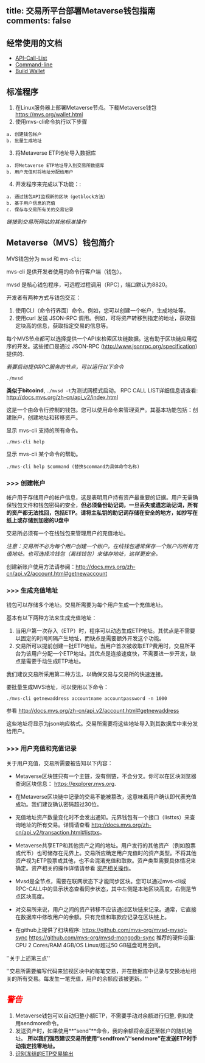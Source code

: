 title: 交易所平台部署Metaverse钱包指南
comments: false
---

## 经常使用的文档
* [API-Call-List](/zh-cn/api_v2/index.html)
* [Command-line](/zh-cn/docs/command-line.html)
* [Build Wallet](/zh-cn/docs/build-linux.html)

## 标准程序
1. 在Linux服务器上部署Metaverse节点。下载Metaverse钱包<https://mvs.org/wallet.html>
2. 使用mvs-cli命令执行以下步骤
```
a. 创建钱包帐户
b. 批量生成地址
```
3.  将Metaverse ETP地址导入数据库
```
a. 将Metaverse ETP地址导入到交易所数据库
b. 用户充值时将地址分配给用户
```
4. 开发程序来完成以下功能：:
```
a. 通过钱包API监视新的区块（getblock方法）
b. 基于用户信息的充值
c. 保存与交易所有关的交易记录
```
*链接到交易所网站的其他标准操作*

## Metaverse（MVS）钱包简介

MVS钱包分为 `mvsd` 和 `mvs-cli`;

mvs-cli 是供开发者使用的命令行客户端（钱包）。

mvsd 是核心钱包程序，可远程过程调用（RPC），端口默认为8820。

开发者有两种方式与钱包交互：

1. 使用CLI（命令行界面）命令。例如，您可以创建一个帐户，生成地址等。
2. 使用curl 发送 JSON-RPC 调用。例如，可将资产转移到指定的地址，获取指定块高的信息，获取指定交易的信息等。

每个MVS节点都可以选择提供一个API来检索区块链数据。这有助于区块链应用程序的开发。这些接口是通过 JSON-RPC (<http://www.jsonrpc.org/specification>) 提供的.

*若要启动提供RPC服务的节点，可以运行以下命令*
```
./mvsd 
```
**类似于bitcoind**, `./mvsd -t`为测试网模式启动。
RPC CALL LIST详细信息请查看: <http://docs.mvs.org/zh-cn/api_v2/index.html>

这是一个由命令行控制的钱包。您可以使用命令来管理资产。其基本功能包括：创建账户，创建地址和转移资产。 

显示 mvs-cli 支持的所有命令。
```
./mvs-cli help
```
显示 mvs-cli 某个命令的帮助。
```
./mvs-cli help $command (替换$command为具体命令名称)
```

### >>> 创建帐户

帐户用于存储用户的帐户信息，这是表明用户持有资产最重要的证据。用户无需确保钱包文件和钱包密码的安全，**但必须备份助记词，一旦丢失或遗忘助记词，所有的资产都无法找回，包括ETP。请将主私钥的助记词存储在安全的地方，如抄写在纸上或存储到加密的U盘中**

交易所必须有一个在线钱包来管理用户的充值地址。 

*注意：交易所不必为每个用户创建一个帐户。在线钱包通常保存一个账户的所有充值地址。也可选择冷钱包（离线钱包）来储存地址，这样更安全。*

创建新账户使用方法请参阅：<http://docs.mvs.org/zh-cn/api_v2/account.html#getnewaccount>

### >>> 生成充值地址

钱包可以存储多个地址。交易所需要为每个用户生成一个充值地址。

基本有以下两种方法来生成充值地址：

1. 当用户第一次存入（ETP）时，程序可以动态生成ETP地址。其优点是不需要以固定的时间间隔产生地址，而缺点是需要额外开发这个功能。
2. 交易所可以提前创建一批ETP地址。当用户首次被收取ETP费用时，交易所平台为该用户分配一个ETP地址。其优点是连接速度快，不需要进一步开发，缺点是需要手动生成ETP地址。

我们建议交易所采用第二种方法，以确保交易与交易所的快速连接。

要批量生成MVS地址，可以使用以下命令：
```
./mvs-cli getnewaddress accountname accountpassword -n 1000
```
参看 <http://docs.mvs.org/zh-cn/api_v2/account.html#getnewaddress>

这些地址将显示为json响应格式。交易所需要将这些地址导入到其数据库中来分发给用户。


### >>> 用户充值和充值记录


关于用户充值，交易所需要被告知以下内容：

* Metaverse区块链只有一个主链，没有侧链，不会分叉。你可以在区块浏览器查询区块信息： <https://explorer.mvs.org>.


* 在Metaverse区块链中记录的交易不能被篡改，这意味着用户确认即代表充值成功。我们建议确认密码超过30位。


* 充值地址资产数量变化时不会发出通知。元界钱包有一个接口（listtxs）来查询地址的所有交易。详情请查看 <http://docs.mvs.org/zh-cn/api_v2/transaction.html#listtxs>。


* Metaverse共享ETP和其他资产之间的地址。用户发行的其他资产（例如股票或代币）也可储存在元界上。交易所应确定用户充值时的资产类型。不将其他资产视为ETP股票或其他，也不会混淆充值和取款。资产类型需要具体情况来确定。资产相关的操作详情请参看 [资产相关操作](/zh-cn/docs/assets-operations.html)。


* Mvsd是全节点，需要在联网状态下才能同步区块。您可以通过mvs-cli或RPC-CALL中的显示状态查看同步状态，其中左侧是本地区块高度，右侧是节点区块高度。


* 对交易所来说，用户之间的资产转移不应该通过区块链来记录。通常，它直接在数据库中修改用户的余额。只有充值和取款应记录在区块链上。


* 在github上提供了扫块程序:
<https://github.com/mvs-org/mvsd-mysql-sync>
<https://github.com/mvs-org/mvsd-mongodb-sync>
推荐的硬件设置: CPU 2 Cores/RAM 4GB/OS Linux/超过50 GB磁盘可用空间。


''关于上述第三点''

''交易所需要编写代码来监视区块中的每笔交易，并在数据库中记录与交换地址相关的所有交易。每发生一笔充值，用户的余额应该被更新。''


## <font color=red>*警告*</font>
1. Metaverse钱包可以自动归整小额ETP，不需要手动对余额进行归整, 例如使用sendmore命令。
2. 发送资产时，如果使用**“send”**命令，我的余额将会返还至帐户的随机地址。 **所以我们强烈建议交易所使用“sendfrom”/“sendmore”在发送ETP时手动指定找零地址。**
3. [识别冻结的ETP交易输出](/zh-cn/docs/recognize-fronzen-ETP-transaction-outputs.html)

